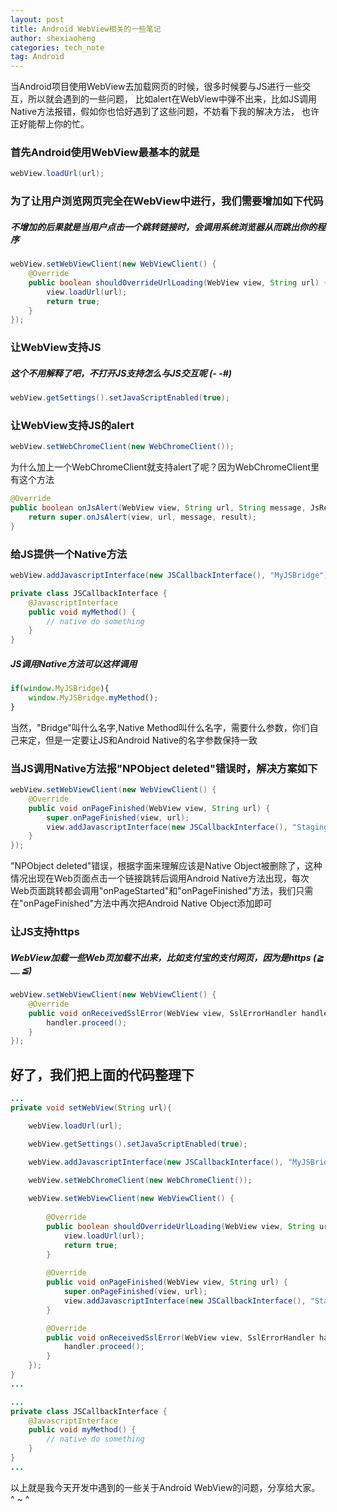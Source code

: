 ```yaml
---
layout: post
title: Android WebView相关的一些笔记
author: shexiaoheng
categories: tech_note
tag: Android
---
```


当Android项目使用WebView去加载网页的时候，很多时候要与JS进行一些交互，所以就会遇到的一些问题，
比如alert在WebView中弹不出来，比如JS调用Native方法报错，假如你也恰好遇到了这些问题，不妨看下我的解决方法，
也许正好能帮上你的忙。

<!-- more -->

### 首先Android使用WebView最基本的就是

```Java
webView.loadUrl(url);
```

### 为了让用户浏览网页完全在WebView中进行，我们需要增加如下代码

##### 不增加的后果就是当用户点击一个跳转链接时，会调用系统浏览器从而跳出你的程序


```java
webView.setWebViewClient(new WebViewClient() {
    @Override
    public boolean shouldOverrideUrlLoading(WebView view, String url) {
        view.loadUrl(url);
        return true;
    }
});
```

### 让WebView支持JS

##### 这个不用解释了吧，不打开JS支持怎么与JS交互呢 (- -#)

```java
webView.getSettings().setJavaScriptEnabled(true);
```

### 让WebView支持JS的alert

```java
webView.setWebChromeClient(new WebChromeClient());
```

为什么加上一个WebChromeClient就支持alert了呢？因为WebChromeClient里有这个方法

```java
@Override
public boolean onJsAlert(WebView view, String url, String message, JsResult result) {
    return super.onJsAlert(view, url, message, result);
}
```

### 给JS提供一个Native方法

```java
webView.addJavascriptInterface(new JSCallbackInterface(), "MyJSBridge");
```

```java
private class JSCallbackInterface {
    @JavascriptInterface
    public void myMethod() {
    	// native do something
    }
}
```

##### JS调用Native方法可以这样调用

```javascript
if(window.MyJSBridge){
    window.MyJSBridge.myMethod();
}
```

当然，"Bridge"叫什么名字,Native Method叫什么名字，需要什么参数，你们自己来定，但是一定要让JS和Android Native的名字参数保持一致


### 当JS调用Native方法报"NPObject deleted"错误时，解决方案如下

```java
webView.setWebViewClient(new WebViewClient() {
    @Override
    public void onPageFinished(WebView view, String url) {
        super.onPageFinished(view, url);
        view.addJavascriptInterface(new JSCallbackInterface(), "StagingPayBridge");
    }
});
```

"NPObject deleted"错误，根据字面来理解应该是Native Object被删除了，这种情况出现在Web页面点击一个链接跳转后调用Android Native方法出现，每次Web页面跳转都会调用"onPageStarted"和"onPageFinished"方法，我们只需在"onPageFinished"方法中再次把Android Native Object添加即可


### 让JS支持https

##### WebView加载一些Web页加载不出来，比如支付宝的支付网页，因为是https (≧﹏ ≦) 

```java
webView.setWebViewClient(new WebViewClient() {
    @Override
    public void onReceivedSslError(WebView view, SslErrorHandler handler, SslError error) {
        handler.proceed();
    }
});
```

## 好了，我们把上面的代码整理下

```java
...
private void setWebView(String url){

    webView.loadUrl(url);

    webView.getSettings().setJavaScriptEnabled(true);

    webView.addJavascriptInterface(new JSCallbackInterface(), "MyJSBridge");
    
    webView.setWebChromeClient(new WebChromeClient());

    webView.setWebViewClient(new WebViewClient() {
    
        @Override
        public boolean shouldOverrideUrlLoading(WebView view, String url) {
            view.loadUrl(url);
            return true;
        }
    
        @Override
        public void onPageFinished(WebView view, String url) {
            super.onPageFinished(view, url);
            view.addJavascriptInterface(new JSCallbackInterface(), "StagingPayBridge");
        }

        @Override
        public void onReceivedSslError(WebView view, SslErrorHandler handler, SslError error) {
            handler.proceed();
        }
    });
}
...
```

```java
...
private class JSCallbackInterface {
    @JavascriptInterface
    public void myMethod() {
        // native do something
    }
}
...
```

以上就是我今天开发中遇到的一些关于Android WebView的问题，分享给大家。 ^ ~ ^ 
